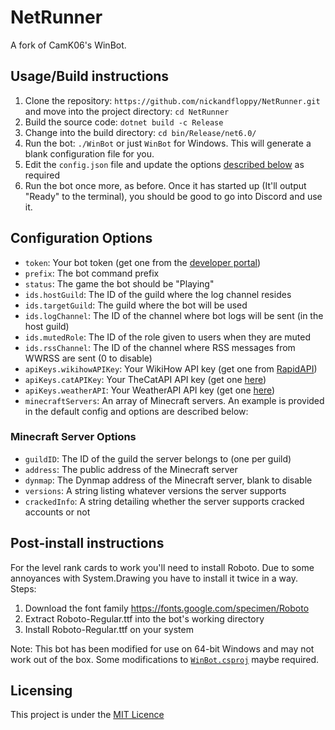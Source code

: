 # NetRunner
A fork of CamK06's WinBot.

## Usage/Build instructions
1. Clone the repository: ``https://github.com/nickandfloppy/NetRunner.git`` and move into the project directory: ``cd NetRunner``
2. Build the source code: ``dotnet build -c Release``
3. Change into the build directory: ``cd bin/Release/net6.0/``
4. Run the bot: ``./WinBot`` or just ``WinBot`` for Windows. This will generate a blank configuration file for you.
5. Edit the ``config.json``  file and update the options [described below](#configuration-options) as required
6. Run the bot once more, as before. Once it has started up (It'll output "Ready" to the terminal), you should be good to go into Discord and use it.

## Configuration Options
- ``token``: Your bot token (get one from the [developer portal](https://discord.com/developers/applications))
- ``prefix``: The bot command prefix
- ``status``: The game the bot should be "Playing"
- ``ids.hostGuild``: The ID of the guild where the log channel resides
- ``ids.targetGuild``: The guild where the bot will be used
- ``ids.logChannel``: The ID of the channel where bot logs will be sent (in the host guild)
- ``ids.mutedRole``: The ID of the role given to users when they are muted
- ``ids.rssChannel``: The ID of the channel where RSS messages from WWRSS are sent (0 to disable)
- ``apiKeys.wikihowAPIKey``: Your WikiHow API key (get one from [RapidAPI](https://rapidapi.com/hargrimm/api/wikihow))
- ``apiKeys.catAPIKey``: Your TheCatAPI API key (get one [here](https://thecatapi.com/signup))
- ``apiKeys.weatherAPI``: Your WeatherAPI API key (get one [here](https://www.weatherapi.com/signup.aspx))
- ``minecraftServers``: An array of Minecraft servers. An example is provided in the default config and options are described below:

### Minecraft Server Options
- ``guildID``: The ID of the guild the server belongs to (one per guild)
- ``address``: The public address of the Minecraft server
- ``dynmap``: The Dynmap address of the Minecraft server, blank to disable
- ``versions``: A string listing whatever versions the server supports
- ``crackedInfo``: A string detailing whether the server supports cracked accounts or not

## Post-install instructions
For the level rank cards to work you'll need to install Roboto. Due to some annoyances with System.Drawing you have to install it twice in a way.
Steps:

1. Download the font family https://fonts.google.com/specimen/Roboto
2. Extract Roboto-Regular.ttf into the bot's working directory
3. Install Roboto-Regular.ttf on your system

Note: This bot has been modified for use on 64-bit Windows and may not work out of the box. Some modifications to [``WinBot.csproj``](WinBot.csproj) maybe required.

## Licensing

This project is under the [MIT Licence](https://choosealicense.com/licenses/mit/)

